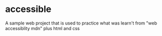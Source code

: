 # accessible
A sample web project that is used to practice what was learn't from "web accessiblity mdn" plus html and css
